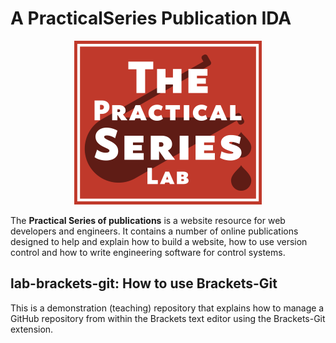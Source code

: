 # A PracticalSeries Publication IDA
 
<p align="center">
    <img src="11-resources/02-images/cover.png">
    
</p>
 
The **Practical Series of publications** is a website resource for web developers and engineers. It contains a number of online publications designed to help and explain how to build a website, how to use version control and how to write engineering software for control systems.
 
## lab-brackets-git: How to use Brackets-Git
 
This is a demonstration (teaching) repository that explains how to manage a GitHub repository from within the Brackets text editor using the Brackets-Git extension.